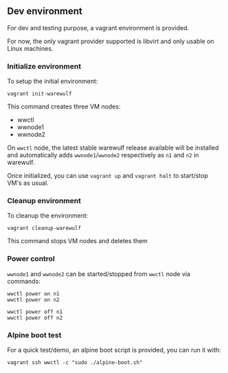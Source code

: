 ## Dev environment

For dev and testing purpose, a vagrant environment is provided.

For now, the only vagrant provider supported is libvirt and only usable on Linux machines.

### Initialize environment

To setup the initial environment:

```shell
vagrant init-warewulf
```

This command creates three VM nodes:
* wwctl
* wwnode1
* wwnode2

On `wwctl` node, the latest stable warewulf release available will be installed and
automatically adds `wwnode1`/`wwnode2` respectively as `n1` and `n2` in warewulf.

Once initialized, you can use `vagrant up` and `vagrant halt` to start/stop VM's as usual.

### Cleanup environment

To cleanup the environment:

```shell
vagrant cleanup-warewulf
```

This command stops VM nodes and deletes them

### Power control

`wwnode1` and `wwnode2` can be started/stopped from `wwctl` node via commands:

```shell
wwctl power on n1
wwctl power on n2
```

```shell
wwctl power off n1
wwctl power off n2
```

### Alpine boot test

For a quick test/demo, an alpine boot script is provided, you can run it with:

```shell
vagrant ssh wwctl -c "sudo ./alpine-boot.sh"
```